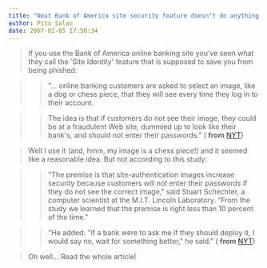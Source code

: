 ```yaml
---
title: "Neat Bank of America site security feature doesn’t do anything !"
author: Pito Salas
date: 2007-02-05 17:50:34
---
```


>
> If you use the Bank of America online banking site you've seen what they
> call the 'Site Identity' feature that is supposed to save you from being
> phished:
>

>> "… online banking customers are asked to select an image, like a dog or
chess piece, that they will see every time they log in to their account.

>>

>> The idea is that if customers do not see their image, they could be at a
fraudulent Web site, dummied up to look like their bank's, and should not
enter their passwords." ( **from**
[NYT](<http://www.nytimes.com/2007/02/05/technology/05secure.html>))

>
> Well I use it (and, hmm, my image is a chess piece!) and it seemed like a
> reasonable idea. But not according to this study:
>

>> "The premise is that site-authentication images increase security because
customers will not enter their passwords if they do not see the correct
image," said Stuart Schechter, a computer scientist at the M.I.T. Lincoln
Laboratory. "From the study we learned that the premise is right less than 10
percent of the time."

>>

>> "He added: "If a bank were to ask me if they should deploy it, I would say
no, wait for something better," he said." ( **from**
[NYT](<http://www.nytimes.com/2007/02/05/technology/05secure.html>))

>
> Oh well… Read the whole article!



